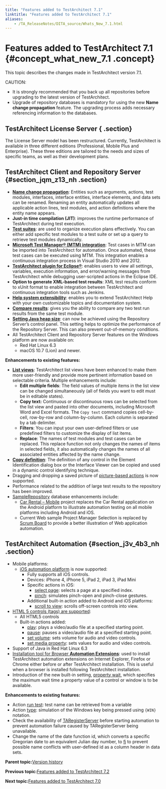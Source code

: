 ```yaml
--- 
title: "Features added to TestArchitect 7.1"
linktitle: "Features added to TestArchitect 7.1"
aliases: 
    - /TA_ReleaseNotes/DITA_source/Whats_New_7.1.html
---
```

# Features added to TestArchitect 7.1 {#concept_what_new_7.1 .concept}

This topic describes the changes made in TestArchitect version 7.1.

CAUTION:

-   It is strongly recommended that you back up all repositories before upgrading to the latest version of TestArchitect.
-   Upgrade of repository databases is mandatory for using the new **Name change propagation** feature. The upgrading process adds necessary referencing information to the databases.

## TestArchitect License Server { .section}

The License Server model has been restructured. Currently, TestArchitect is available in three different editions \(Professional, Mobile Plus and Enterprise\). These three editions are tailored to the needs and sizes of specific teams, as well as their development plans.

## TestArchitect Client and Repository Server {#section_jqm_z13_nh .section}

-   [**Name change propagation**](../../TA_Help/Topics/Project_and_project_items_rename_refactoring.html): Entities such as arguments, actions, test modules, interfaces, interface entities, interface elements, and data sets can be renamed. Renaming an entity automatically updates all applicable action lines, test modules, and action definitions where the entity name appears.
-   **Just-in time compilation \(JIT\)**: improves the runtime performance of TestArchitect during test execution.
-   [**Test suites**](../../TA_Help/Topics/Test_suite.html): are used to organize execution plans effectively. You can either add specific test modules to a test suite or set up a query to retrieve test modules dynamically.
-   [**Microsoft Test Manager® \(MTM\) integration**](../../TA_Help/Topics/ug_MTM_def.html): Test cases in MTM can be imported into TestArchitect for automation. Once automated, these test cases can be executed using MTM. This integration enables a continuous integration process in Visual Studio 2010 and 2012.
-   [**TestArchitect plugin for Eclipse®**](../../TA_Help/Topics/Integration_eclipse_intro.html): enables users to view all settings, variables, execution information, and error/warning messages from TestArchitect while debugging user-scripted actions in the Eclipse IDE.
-   **Option to generate XML-based test results**: XML test results conform to xUnit format to enable integration between TestArchitect and continuous integration tools such as Jenkins.
-   [**Help system extensibility**](../../TA_Help/Topics/Additional_features_Help_extensibility.html): enables you to extend TestArchitect Help with your own customizable topics and documentation system.
-   [**Compare results**](../../TA_Help/Topics/Test_result_baselining.html): gives you the ability to compare any two test run results from the same test module.
-   [**Setting Java heap size**](../../TA_Administration/Topics/Repo_setting_heap_size.html): can now be achieved using the Repository Server’s control panel. This setting helps to optimize the performance of the Repository Server. This can also prevent out-of-memory conditions.
-   All TestArchitect Client and Repository Server features on the Windows platform are now available on:
    -   Red Hat Linux 6.3
    -   macOS 10.7 \(Lion\) and newer.

**Enhancements to existing features:**

-   [**List views**](../../TA_Help/Topics/Projects_and_tests_list_view.html): TestArchitect list views have been enhanced to make them more user-friendly and provide more pertinent information based on selectable criteria. Multiple enhancements include:
    -   **Edit multiple fields**: The field values of multiple items in the list view can be changed simultaneously \(all of fields you want to edit must be in editable states\).
    -   **Copy text:** Continuous or discontinuous rows can be selected from the list view and pasted into other documents, including Microsoft Word and Excel formats. The `Copy text` command copies cell-by-cell, row-by-row and column-by-column. Each column is separated by a tab delimiter.
    -   **Filters**: You can input your own user-defined filters or use predefined filters to customize the display of list items.
    -   **Replace**: The names of test modules and test cases can be replaced. This replace function not only changes the names of items in selected fields, it also automatically changes the names of all associated entities affected by the name change.
-   [**Copy definition**](../../TA_Help/Topics/The_test_language_dynamic_identifiers.html): The definition of any control in the Element Identification dialog box or the Interface Viewer can be copied and used in a dynamic control identifying technique.
-   Dragging and dropping a saved picture of [picture-based actions](../../TA_Automation/Topics/bia_picture_handling.html) is now supported.
-   Performance related to the addition of large test results to the repository has been improved.
-   [SampleRepository](../../TA_Tutorials_Sample_App/Topics/SR_Sample_Repository_def.html) database enhancements include:
    -   [Car Rental – Mobile](../../TA_Tutorials_Sample_App/Topics/SR_Car_Rental_mobile_def.html) project replaces the Car Rental application on the Android platform to illustrate automation testing on all mobile platforms including Android and iOS.
    -   Current Web sample Project Manager Selection is replaced by [Scrum Board](../../TA_Tutorials_Sample_App/Topics/SR_Scrum_Board_def.html) to provide a better illustration of Web application automation.

## TestArchitect Automation {#section_j3v_4b3_nh .section}

-   Mobile platforms:
    -   [iOS automation platform](../../iOS/Topics/iOS_automation_def.html) is now supported:
        -   Fully supports all iOS controls.
        -   Devices: iPhone 4, iPhone 5, iPad 2, iPad 3, iPad Mini
        -   Specific actions in iOS:
            -   [select page](../../TA_Automation/Topics/bia_iOS_select_page.html): selects a page at a specified index.
            -   [pinch](../../TA_Automation/Topics/bia_iOS_pinch.html): simulates pinch-open and pinch-close gestures.
        -   Additional built-in action added to Android and iOS platforms:
            -   [scroll to view](../../TA_Automation/Topics/bia_iOS_scroll_to_view.html): scrolls off-screen controls into view.
-   [HTML 5 controls \(tags\) are supported](../../TA_Automation/Topics/HTML5_automation.html):
    -   All HTML5 controls
    -   Built-in actions added:
        -   [play](../../TA_Automation/Topics/bia_html5_audio_video_play.html): plays a video/audio file at a specified starting point.
        -   [pause](../../TA_Automation/Topics/bia_html5_audio_video_pause.html): pauses a video/audio file at a specified starting point.
        -   [set volume](../../TA_Automation/Topics/bia_html5_audio_video_set_volume.html): sets volume for audio and video controls.
        -   [set media property](../../TA_Automation/Topics/bia_html5_audio_video_set_media_property.html): sets values for audio and video controls.
-   Support of Java in Red Hat Linux 6.3
-   [Installation tool for Browser **Automation Extensions**](../../TA_Help/Topics/Test_exec_automation_agent_manager.html): used to install TestArchitect automation extensions on Internet Explorer, Firefox or Chrome either before or after TestArchitect installation. This is useful when a browser is installed following TestArchitect installation.
-   Introduction of the new built-in setting, [property wait](../../TA_Automation/Topics/bis_property_wait.html), which specifies the maximum wait time a property value of a control or window is to be available.

**Enhancements to existing features:**

-   Action [run test](../../TA_Automation/Topics/bia_run_test.html): test name can be retrieved from a variable
-   Action [type](../../TA_Automation/Topics/bia_type.html): simulation of the Windows key being pressed using `{WIN}` notation.
-   Check the availability of [TARegisterServer](../../TA_Administration/Topics/adm_taregserver.html) before starting automation to prevent automation failure caused by TARegisterServer being unavailable.
-   Change the name of the date function id, which converts a specific Gregorian date to an equivalent Julian day number, to [fj](../../TA_Automation/Topics/Expressions_functions_fj.html) to prevent possible name conflicts with user-defined id as a column header in data sets.

**Parent topic:**[Version history](../../TA_ReleaseNotes/DITA_source/Version_History.html)

**Previous topic:**[Features added to TestArchitect 7.2](../../TA_ReleaseNotes/DITA_source/Whats_New_7.2.html)

**Next topic:**[Features added to TestArchitect 7.0](../../TA_ReleaseNotes/DITA_source/Whats_New_7.0.html)

